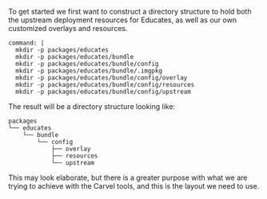 To get started we first want to construct a directory structure to hold both
the upstream deployment resources for Educates, as well as our own customized
overlays and resources.

```terminal:execute
command: |
  mkdir -p packages/educates
  mkdir -p packages/educates/bundle
  mkdir -p packages/educates/bundle/config
  mkdir -p packages/educates/bundle/.imgpkg
  mkdir -p packages/educates/bundle/config/overlay
  mkdir -p packages/educates/bundle/config/resources
  mkdir -p packages/educates/bundle/config/upstream
```

The result will be a directory structure looking like:

```
packages
└── educates
    └── bundle
        └── config
            ├── overlay
            ├── resources
            └── upstream
```

This may look elaborate, but there is a greater purpose with what we are
trying to achieve with the Carvel tools, and this is the layout we need to
use.
